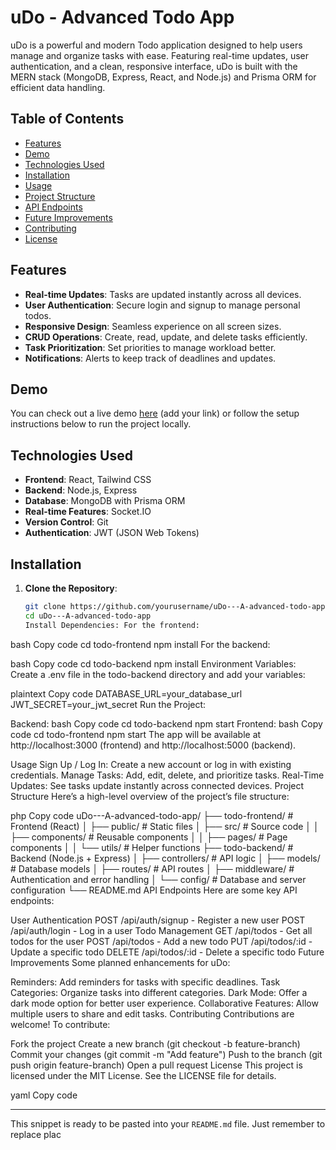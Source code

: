 # uDo - Advanced Todo App

uDo is a powerful and modern Todo application designed to help users manage and organize tasks with ease. Featuring real-time updates, user authentication, and a clean, responsive interface, uDo is built with the MERN stack (MongoDB, Express, React, and Node.js) and Prisma ORM for efficient data handling.

## Table of Contents

- [Features](#features)
- [Demo](#demo)
- [Technologies Used](#technologies-used)
- [Installation](#installation)
- [Usage](#usage)
- [Project Structure](#project-structure)
- [API Endpoints](#api-endpoints)
- [Future Improvements](#future-improvements)
- [Contributing](#contributing)
- [License](#license)

## Features

- **Real-time Updates**: Tasks are updated instantly across all devices.
- **User Authentication**: Secure login and signup to manage personal todos.
- **Responsive Design**: Seamless experience on all screen sizes.
- **CRUD Operations**: Create, read, update, and delete tasks efficiently.
- **Task Prioritization**: Set priorities to manage workload better.
- **Notifications**: Alerts to keep track of deadlines and updates.

## Demo

You can check out a live demo [here](#) (add your link) or follow the setup instructions below to run the project locally.

## Technologies Used

- **Frontend**: React, Tailwind CSS
- **Backend**: Node.js, Express
- **Database**: MongoDB with Prisma ORM
- **Real-time Features**: Socket.IO
- **Version Control**: Git
- **Authentication**: JWT (JSON Web Tokens)

## Installation

1. **Clone the Repository**:
   ```bash
   git clone https://github.com/yourusername/uDo---A-advanced-todo-app.git
   cd uDo---A-advanced-todo-app
   Install Dependencies: For the frontend:
   ```

bash
Copy code
cd todo-frontend
npm install
For the backend:

bash
Copy code
cd todo-backend
npm install
Environment Variables: Create a .env file in the todo-backend directory and add your variables:

plaintext
Copy code
DATABASE_URL=your_database_url
JWT_SECRET=your_jwt_secret
Run the Project:

Backend:
bash
Copy code
cd todo-backend
npm start
Frontend:
bash
Copy code
cd todo-frontend
npm start
The app will be available at http://localhost:3000 (frontend) and http://localhost:5000 (backend).

Usage
Sign Up / Log In: Create a new account or log in with existing credentials.
Manage Tasks: Add, edit, delete, and prioritize tasks.
Real-Time Updates: See tasks update instantly across connected devices.
Project Structure
Here’s a high-level overview of the project’s file structure:

php
Copy code
uDo---A-advanced-todo-app/
├── todo-frontend/ # Frontend (React)
│ ├── public/ # Static files
│ ├── src/ # Source code
│ │ ├── components/ # Reusable components
│ │ ├── pages/ # Page components
│ │ └── utils/ # Helper functions
├── todo-backend/ # Backend (Node.js + Express)
│ ├── controllers/ # API logic
│ ├── models/ # Database models
│ ├── routes/ # API routes
│ ├── middleware/ # Authentication and error handling
│ └── config/ # Database and server configuration
└── README.md
API Endpoints
Here are some key API endpoints:

User Authentication
POST /api/auth/signup - Register a new user
POST /api/auth/login - Log in a user
Todo Management
GET /api/todos - Get all todos for the user
POST /api/todos - Add a new todo
PUT /api/todos/:id - Update a specific todo
DELETE /api/todos/:id - Delete a specific todo
Future Improvements
Some planned enhancements for uDo:

Reminders: Add reminders for tasks with specific deadlines.
Task Categories: Organize tasks into different categories.
Dark Mode: Offer a dark mode option for better user experience.
Collaborative Features: Allow multiple users to share and edit tasks.
Contributing
Contributions are welcome! To contribute:

Fork the project
Create a new branch (git checkout -b feature-branch)
Commit your changes (git commit -m "Add feature")
Push to the branch (git push origin feature-branch)
Open a pull request
License
This project is licensed under the MIT License. See the LICENSE file for details.

yaml
Copy code

---

This snippet is ready to be pasted into your `README.md` file. Just remember to replace plac
